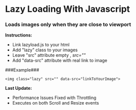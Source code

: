 # Lazy Loading With Javascript

### Loads images only when they are close to viewport ###


__Instructions:__
* Link lazyload.js to your html
* Add "lazy" class to your images
* Leave "src" attribute empty , *src=""*
* Add "data-src" attribute with real link to image



###Example###
```
<img class="lazy" src="" data-src="linkToYourImage">
```


__Last Update:__
- Performance Issues Fixed with Throttling
- Executes on both Scroll and Resize events

